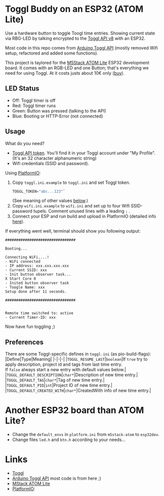 # Toggl Buddy on an ESP32 (ATOM Lite)

Use a hardware button to toggle Toogl time entries. Showing current state via RBG-LED by talking encrypted to the [Toggl API v8](https://github.com/toggl/toggl_api_docs) with an ESP32.

Most code in this repo comes from [Arduino Toggl API](https://github.com/JoeyStrandnes/Arduino-Toggl-API) (mostly removed Wifi setup, refactored and added some functions).

This project is taylored for the [M5Stack ATOM Lite](https://docs.m5stack.com/en/core/atom_lite) ESP32 development board.
It comes with an RGB-LED and one Button; that's everything we need for using Toggl.
At it costs justs about 10€ only ([buy](https://shop.m5stack.com/collections/m5-controllers/products/atom-lite-esp32-development-kit)).

## LED Status

- Off: Toggl timer is off
- Red: Toggl timer runs
- Green: Button was pressed (talking to the API)
- Blue: Booting or HTTP-Error (not connected)

## Usage
What do you need?
- [Toggl API token](https://github.com/toggl/toggl_api_docs#api-token). 
    You'll find it in your Toggl account under "My Profile".
    (It's an 32 character alphanumeric string)
- Wifi credentials (SSID and password).

Using [PlatformIO](https://platformio.org):
1. Copy `toggl.ini.example` to `toggl.ini` and set Toggl token.
    ```cpp
    TOGGL_TOKEN="abc...123"`
    ```
    (See meaning of other values [below](#preferences).)
2. Copy `wifi.ini.example` to `wifi.ini` and set up to four Wifi SSID-password tupels.
    Comment unused lines with a leading `;` .
3. Connect your ESP and run build and upload in PlatformIO (detailed info [here](https://docs.platformio.org/en/stable/integration/ide/vscode.html#setting-up-the-project)).

If everything went well, terminal should show you following output:
```
################################

Booting...

Connecting WiFi....!
- WiFi connected
- IP address: xxx.xxx.xxx.xxx
- Current SSID: xxx
- Init button observer task...
X Start Core 0
- Inited button observer task
- Toogle Name: xxx
Setup done after 11 seconds.

################################


Remote time switched to: active 
- Current Timer-ID: xxx 
```
Now have fun toggling ;)

## Preferences
There are some Toggl-specific defines in `toggl.ini` (as pio-build-flags):
|Define|Type|Meaning|
|-|-|-|
|`TOGGL_RESUME_LAST`|`boolean`|If `true` try to apply description, project id and tags from last time entry. <br/> If `false` always start a new entry with default values below.|
|`TOGGL_DEFAULT_DESCRIPTION`|`char*`|Description of new time entry.|
|`TOGGL_DEFAULT_TAG`|`char*`|Tag of new time entry.|
|`TOGGL_DEFAULT_PID`|`int`|Project ID of new time entry.|
|`TOGGL_DEFAULT_CREATED_WITH`|`char*`|CreatedWith info of new time entry.|


# Another ESP32 board than ATOM Lite?

- Change the `default_envs`  in `platform.ini` from `m5stack-atom` to `esp32dev`.
- Change files `led.h` and `btn.h` according to your needs...

# Links
- [Toggl](https://toggl.com)
- [Arduino Toggl API](https://github.com/JoeyStrandnes/Arduino-Toggl-API) most code is from here ;)
- [MStack ATOM Lite](https://docs.m5stack.com/en/core/atom_lite)
- [PlatformIO](https://platformio.org):